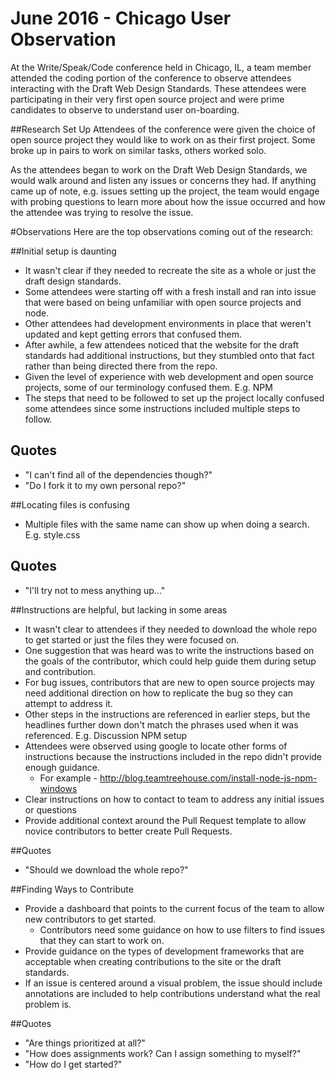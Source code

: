 June 2016 - Chicago User Observation
===================  
At the Write/Speak/Code conference held in Chicago, IL, a team member attended the coding portion of the conference to observe attendees interacting with the Draft Web Design Standards. These attendees were participating in their very first open source project and were prime candidates to observe to understand user on-boarding.

##Research Set Up
Attendees of the conference were given the choice of open source project they would like to work on as their first project. Some broke up in pairs to work on similar tasks, others worked solo.

As the attendees began to work on the Draft Web Design Standards, we would walk around and listen any issues or concerns they had. If anything came up of note, e.g. issues setting up the project, the team would engage with probing questions to learn more about how the issue occurred and how the attendee was trying to resolve the issue.

#Observations
Here are the top observations coming out of the research:

##Initial setup is daunting
* It wasn't clear if they needed to recreate the site as a whole or just the draft design standards.
* Some attendees were starting off with a fresh install and ran into issue that were based on being unfamiliar with open source projects and node.
* Other attendees had development environments in place that weren't updated and kept getting errors that confused them.
* After awhile, a few attendees noticed that the website for the draft standards had additional instructions, but they stumbled onto that fact rather than being directed there from the repo.
* Given the level of experience with web development and open source projects, some of our terminology confused them. E.g. NPM
* The steps that need to be followed to set up the project locally confused some attendees since some instructions included multiple steps to follow.

## Quotes
* "I can't find all of the dependencies though?"
* "Do I fork it to my own personal repo?"

##Locating files is confusing
* Multiple files with the same name can show up when doing a search. E.g. style.css

## Quotes
* "I'll try not to mess anything up..."

##Instructions are helpful, but lacking in some areas
* It wasn't clear to attendees if they needed to download the whole repo to get started or just the files they were focused on.
* One suggestion that was heard was to write the instructions based on the goals of the contributor, which could help guide them during setup and contribution. 
* For bug issues, contributors that are new to open source projects may need additional direction on how to replicate the bug so they can attempt to address it.
* Other steps in the instructions are referenced in earlier steps, but the headlines further down don't match the phrases used when it was referenced. E.g. Discussion NPM setup
* Attendees were observed using google to locate other forms of instructions because the instructions included in the repo didn't provide enough guidance.
  * For example - http://blog.teamtreehouse.com/install-node-js-npm-windows
* Clear instructions on how to contact to team to address any initial issues or questions
* Provide additional context around the Pull Request template to allow novice contributors to better create Pull Requests.

##Quotes
* "Should we download the whole repo?"

##Finding Ways to Contribute
* Provide a dashboard that points to the current focus of the team to allow new contributors to get started.
  * Contributors need some guidance on how to use filters to find issues that they can start to work on.
* Provide guidance on the types of development frameworks that are acceptable when creating contributions to the site or the draft standards.
* If an issue is centered around a visual problem, the issue should include annotations are included to help contributions understand what the real problem is.

##Quotes
* "Are things prioritized at all?"
* "How does assignments work? Can I assign something to myself?"
* "How do I get started?"
